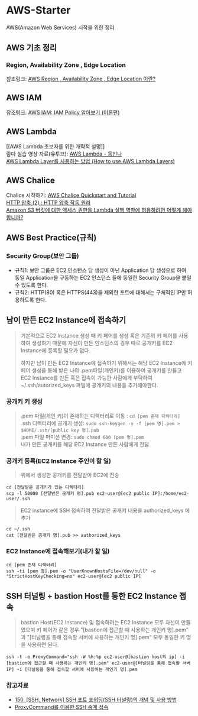 # AWS-Starter
AWS(Amazon Web Services) 시작을 위한 정리

## AWS 기초 정리
### Region, Availability Zone , Edge Location
참조링크: [AWS Region , Availability Zone , Edge Location 이란?](https://interconnection.tistory.com/39)

## AWS IAM
참조링크: [AWS IAM: IAM Policy 알아보기 (이론편)](https://musma.github.io/2019/11/05/about-aws-iam-policy.html)

## AWS Lambda
[[AWS Lambda 초보자를 위한 개략적 설명]]   
람다 실습 영상 자료(유투브): [AWS Lambda - 동빈나](https://www.youtube.com/watch?v=7uEDep9DFJs&list=PLRx0vPvlEmdD_AdG6fEwcfVrq5Qb3q_Ja&index=1)   
[AWS Lambda Layer를 사용하는 방법 (How to use AWS Lambda Layers)](https://medium.com/@rabter/aws-lambda-layer%EB%A5%BC-%EC%82%AC%EC%9A%A9%ED%95%98%EB%8A%94-%EB%B0%A9%EB%B2%95-how-to-use-aws-lambda-layers-c206ba40d4cc)

## AWS Chalice
Chalice 시작하기: [AWS Chalice Quickstart and Tutorial](https://aws.github.io/chalice/quickstart.html)   
[HTTP 압축 (2) : HTTP 압축 작동 원리](http://www.simpleisbest.net/archive/2005/07/18/185.aspx)   
[Amazon S3 버킷에 대한 액세스 권한을 Lambda 실행 역할에 허용하려면 어떻게 해야 합니까?](https://aws.amazon.com/ko/premiumsupport/knowledge-center/lambda-execution-role-s3-bucket/)  

## AWS Best Practice(규칙)
### Security Group(보안 그룹)
* 규칙1: 보안 그룹은 EC2 인스턴스 당 생성이 아닌 Application 당 생성으로 하여 동일 Application을 구동하는 EC2 인스턴스 들에 동일한 Security Group을 붙일 수 있도록 한다.
* 규칙2: HTTP(80) 혹은 HTTPS(443)을 제외한 포트에 대해서는 구체적인 IP만 허용하도록 한다.

## 남이 만든 EC2 Instance에 접속하기
> 기본적으로 EC2 Instance 생성 때 키 페어를 생성 혹은 기존의 키 페어를 사용하여 생성하기 때문에 자신이 만든 인스턴스의 경우 따로 공개키를 EC2 Instance에 등록할 필요가 없다.    
>    
> 하지만 남이 만든 EC2 Instance에 접속하기 위해서는 해당 EC2 Instance에 키 페어 생성을 통해 받은 나의 .pem파일(개인키)를 이용하여 공개키를 만들고
EC2 Instance를 만든 혹은 접속이 가능한 사람에게 부탁하여 ~/.ssh/autorized_keys 파일에 공개키의 내용을 추가해야한다.

### 공개키 키 생성
> .pem 파일(개인 키)이 존재하는 디렉터리로 이동 : `cd [pem 존재 디렉터리]`  
> .ssh 디렉터리에 공개키 생성: `sudo ssh-keygen -y -f [pem 명].pem > $HOME/.ssh/[public key 명].pub`  
> .pem 파일 퍼미션 변경: `sudo chmod 600 [pem 명].pem`     
> 내가 만든 공개키를 해당 EC2 Instance 만든 사람에게 전달  

### 공개키 등록(EC2 Instance 주인이 할 일)
> 위에서 생성한 공개키를 전달받아 EC2에 전송
``` shell
cd [전달받은 공개키가 있는 디렉터리]
scp -l 50000 [전달받은 공개키 명].pub ec2-user@[ec2 public IP]:/home/ec2-user/.ssh
```
> EC2 instance에 SSH 접속하여 전달받은 공개키 내용을 authorized_keys 에 추가
``` shell
cd ~/.ssh
cat [전달받은 공개키 명].pub >> authorized_keys
```

### EC2 Instance에 접속해보기(내가 할 일)
``` shell
cd [pem 존재 디렉터리]
ssh -ti [pem 명].pem -o "UserKnownHostsFile=/dev/null" -o "StrictHostKeyChecking=no" ec2-user@[ec2 public IP]
```

## SSH 터널링 + bastion Host를 통한 EC2 Instance 접속
> bastion Host(EC2 Instance) 및 접속하려는 EC2 Instance 모두 자신이 만들었으며 키 페어가 같은 경우 "[bastion에 접근할 때 사용하는 개인키 명].pem" 과
"[터널링을 통해 접속할 서버에 사용하는 개인키 명].pem" 모두 동일한 키 명을 사용하면 된다.
``` shell
ssh -t -o ProxyCommand="ssh -W %h:%p ec2-user@[bastion host의 ip] -i [bastion에 접근할 때 사용하는 개인키 명].pem" ec2-user@[터널링을 통해 접속할 서버 IP] -i [터널링을 통해 접속할 서버에 사용하는 개인키 명].pem
```

### 참고자료
* [150. [SSH, Network] SSH 포트 포워딩(SSH 터널링)의 개념 및 사용 방법](https://m.blog.naver.com/PostView.nhn?blogId=alice_k106&logNo=221364560794&proxyReferer=https:%2F%2Fwww.google.com%2F)
* [ProxyCommand를 이용한 SSH 중계 접속](http://w.cublr.com/application/openssh/proxycommand/)

